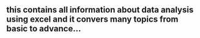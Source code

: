 ## this contains all information about data analysis using excel and it convers many topics from basic to advance...
